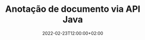---
############################# Static ############################
layout: "product"
date: 2022-02-23T12:00:00+02:00
draft: false

product: "Annotation"
product_tag: "annotation"
platform: "Java"
platform_tag: "java"

############################# Head ############################
head_title: "API de anotação de documento Java | Exibir e anotar PDF Word Excel Imagens PPTX"
head_description: "API de anotação de documento Java. Visualize, marque, comente e anote PDF Word DOCX, Excel XLSX, PPTX, EML EMLX, VSS VSD, OTP, CAD e formatos de arquivo de imagem."

############################# Header ##########################
title: "Anotação de documento via API Java"
description: "Crie aplicativos Java com recursos para visualizar e anotar PDF, HTML, MS Office e outros formatos de documento sem instalar nenhum software externo."
button:
    enable: true
    icon: "fas fa-arrow-down"
    label: "Baixar Teste Gratuito"
    link: "https://downloads.groupdocs.com/annotation/java"

############################# SubMenu #########################
submenu:
    enable: true
    
    left:
        img_alt: "GroupDocs.Annotation for Java"
        image: "https://www.groupdocs.cloud/templates/groupdocs/images/product-logos/groupdocs-annotation-java.png"
        product: "GroupDocs.Annotation"
        platform: "Java"

    middle:
        button:
            # button loop
            - link: "#features"
              text: "Características"

            # button loop
            - link: "https://products.groupdocs.app/annotation"
              text: "Demonstrações ao vivo"

            # button loop
            - link: "https://purchase.groupdocs.com/pricing/annotation/java"
              text: "Preços"

    right:
        link_download: "https://downloads.groupdocs.com/annotation"
        link_learn: "https://docs.groupdocs.com/annotation/java/"
        link_buy: "https://purchase.groupdocs.com"

############################# Overview ############################
overview:
    enable: true
    content: |
      GroupDocs.Annotation Java API é um produto que permite trabalhar com anotações em documentos em diferentes plataformas e sistemas operacionais, como Android, MacOS, Linux, Windows. GroupDocs.Annotation fornece uma biblioteca com API simples que oferece muitas vantagens: por exemplo, se você precisa manter os dados confidenciais ou escolher quanta energia precisa para trabalhar com a biblioteca, ou alterar parcialmente o trabalho com anotações, a biblioteca é muito leve e flexível.

      GroupDocs.Annotation for Java API permite que você trabalhe com diferentes tipos de anotações, que incluem: Texto, Polilinha, Área, Sublinhado, Ponto, Marca d'água, Seta, Elipse, Substituição de Texto, Distância, Campo de Texto, Redação de Recursos etc. formatos de documentos populares, como: PDF, HTML, Microsoft Office Word, planilhas do Excel, apresentações do PowerPoint, Visio, e-mails do Outlook, imagens, metarquivos, desenhos CAD e vários outros formatos. A API fornece a capacidade de obter miniaturas de páginas de documentos e oferece suporte à importação e exportação de anotações de e para arquivos PDF.

      Usando a biblioteca, você pode [adicionar](/annotation/java/bmp/), [editar](/annotation/java/bmp/), [extrair](/annotation/java/bmp/) e [excluir](/annotation/java/bmp/) anotações de documentos, girar documentos, alterar solução de miniaturas e esta não é uma lista completa de todas as possibilidades. Ele também oferece um conjunto abrangente de objetos de dados para personalizar as propriedades de anotação de acordo com seus requisitos em todos os formatos de documento suportados.

      Trabalhar com o GroupDocs.Annotation for Java API é muito simples e consiste em apenas algumas etapas básicas. Primeiro, você precisa configurar uma licença, depois selecionar o arquivo com o qual deseja trabalhar, manipular de alguma forma as anotações do documento (excluir/editar/extrair/excluir) e salvar o resultado. Para obter mais informações, consulte a [documentação] do produto (https://docs.groupdocs.com/annotation/java/getting-started/) ou nossos [exemplos](https://github.com/groupdocs-annotation/GroupDocs.Annotation-for-Java) definido.
      
      GroupDocs.Annotation é atualizado regularmente e fornece suporte para seus clientes, você é sempre bem-vindo para nos fazer perguntas ou enviar suas ideias ou nos contar sobre suas necessidades de algo novo e teremos o prazer de implementá-lo em nossas novas versões.
    tabs:
      enable: true
      
      ## TAB ONE ##
      tab_one:
        description: |
          A seguir está uma visão geral do GroupDocs.Annotation para Java:
      
        right:
          enable: true
          icon: "fab fa-html5"
          title:  Visão geral
          content: |
            * Adicionar anotações
            * Anotações de exportação 
            * Anotações de importação
            * Comentários baseados em respostas
            * Compatibilidade de anotação
      
      ## TAB TWO ##
      tab_two:
        description: |
          GroupDocs.Annotation for Java oferece suporte a todos os [formatos de arquivo de documento populares](https://docs.groupdocs.com/annotation/java/supported-document-formats/), incluindo: Microsoft Office, PDF, imagens e muitos outros.

        left:
          enable: true
          table:
            # table loop
            - title: "Microsoft Office Formats"
              content: |
                * **Word**: [DOC](/annotation/java/doc/), [DOCX](/annotation/java/docx/), [DOCM](/annotation/java/docm/), [DOT](/annotation/java/dot/), [DOTX](/annotation/java/dotx/), [RTF](/annotation/java/rtf/)
                * **Excel**: [XLS](/annotation/java/xls/), [XLSX](/annotation/java/xlsx/), [XLSB](/annotation/java/xlsb/), [XLSM](/annotation/java/xlsm/)
                * **PowerPoint**: [PPT](/annotation/java/ppt/), [PPTX](/annotation/java/pptx/), [PPS](/annotation/java/pps/), [PPSX](/annotation/java/ppsx/), [POTM](/annotation/java/potm/), [POTX](/annotation/java/potx/), [PPSM](/annotation/java/ppsm/), [PPTM](/annotation/java/pptm/), [WMF](/annotation/java/wmf/), [EMF](/annotation/java/emf/)
                * **Outlook**: [EML](/annotation/java/eml/), [EMLX](/annotation/java/emlx/), [MSG](/annotation/java/msg/)
                * **Visio**: [VSS](/annotation/java/vss/), [VST](/annotation/java/vst/), [VSD](/annotation/java/vsd/), [VSDX](/annotation/java/vsdx/), [VSX](/annotation/java/vsx/)

        right:
          enable: true
          table:
            # table loop
            - title: "Other Formats"
              content: |
                * **Portable**: [PDF](/annotation/java/pdf/) (PDF/A-1a, PDF/A-1b, PDF/A-2a)
                * **OpenDocument**: [ODT](/annotation/java/odt/), [ODS](/annotation/java/ods/), [ODP](/annotation/java/odp/)
                * **Images**: [BMP](/annotation/java/bmp/), [JPG](/annotation/java/jpg/), [JPEG](/annotation/java/jpeg/), [TIFF](/annotation/java/tiff/), [TIF](/annotation/java/tif/), [PNG](/annotation/java/png/), [GIF](/annotation/java/gif/), [DCM](/annotation/java/dcm/), [DICOM](/annotation/java/dicom/)
                * **AutoCAD**: [DWG](/annotation/java/dwg/), [DXF](/annotation/java/dxf/), [CAD](/annotation/java/cad/)
                * **Other**: [HTM](/annotation/java/htm/), [HTML](/annotation/java/html/), [CSV](/annotation/java/csv/), [DJVU](/annotation/java/djvu/), [OTP](/annotation/java/otp/), [OTT](/annotation/java/ott/)

      ## TAB THREE ##
      tab_three:
        description: |
          GroupDocs.Annotation for Java suporta os seguintes sistemas operacionais, estruturas e gerenciadores de pacotes:
        
        left:
          enable: true
          table:
            # table loop
            - icon: "fab fa-windows"
              title:  Sistemas operacionais
              content: |
                * Microsoft Windows Desktop
                * Microsoft Windows Server
                * Linux
                * MacOS

            # table loop
            - icon: "fas fa-code"
              title:  Estruturas suportadas
              content: |
                * Java 7 (1.7) and above

        right:
          enable: true
          table:
            # table loop
            - icon: "fas fa-cogs"
              title:  Ambientes de Desenvolvimento
              content: |
                * NetBeans
                * IntelliJ IDEA
                * Eclipse

            # table loop
            - icon: "fas fa-tools"
              title:  Construir Ferramenta de Automação
              content: |
                * Maven

############################# Features ############################
features:
    enable: true
    title: GroupDocs.Annotation para recursos Java

    feature:
      # feature loop
      - icon: "fas fa-copy"
        link: "https://docs.groupdocs.com/annotation/java/add-area-annotation/"
        content: Adicionar anotação de área no documento e vincular comentários simples e aninhados

      # feature loop
      - icon: "fas fa-eye"
        link: "https://docs.groupdocs.com/annotation/java/add-arrow-annotation/"
        content: Aponte para um conteúdo específico usando a anotação de seta

      # feature loop
      - icon: "fas fa-bolt"
        link: "https://docs.groupdocs.com/annotation/java/add-watermark-annotation/"
        content: Definir marcas d'água de texto para PDF, slides, planilhas do Excel, imagens e diagramas na posição angular
      
      # feature loop
      - icon: "fas fa-file-powerpoint"
        link: "https://docs.groupdocs.com/annotation/java/add-point-annotation/"
        content: Adicione comentários pop-up a qualquer lugar no documento usando a anotação de ponto

      # feature loop
      - icon: "fas fa-code"
        link: "https://docs.groupdocs.com/annotation/java/add-polyline-annotation/"
        content: Use a anotação de polilinha para conectar a sequência de segmentos de linha, segmentos de arco ou ambos

      # feature loop
      - icon: "fas fa-cloud"
        link: "https://docs.groupdocs.com/annotation/java/add-ellipse-annotation/"
        content: Adicionar anotação de elipse a PDF, documentos do Word, planilhas, apresentações, diagramas e imagens

      # feature loop
      - icon: "fas fa-remove-format"
        link: "https://docs.groupdocs.com/annotation/java/add-watermark-annotation/"
        content: Adicione marcas d'água angulares para PDF, PowerPoint, Excel, imagens e diagramas

      # feature loop
      - icon: "fas fa-comment-slash"
        link: "https://docs.groupdocs.com/annotation/java/add-underline-annotation/"
        content: Buscar coordenadas de anotação de texto na representação de imagem de um documento

      # feature loop
      - icon: "fas fa-location-arrow"
        link: "https://docs.groupdocs.com/annotation/java/add-annotation-to-the-document/"
        content: Sublinhar, tachar ou modificar texto específico em um documento

      # feature loop
      - icon: "fas fa-border-all"
        link: "https://docs.groupdocs.com/annotation/java/add-annotation-to-the-document/"
        content: Adicionar carimbo de texto ou marca d'água e campo de texto em um documento

      # feature loop
      - icon: "fas fa-wrench"
        link: "https://docs.groupdocs.com/annotation/java/add-point-annotation/"
        content: Importar e exportar anotações entre documentos do Word e apresentações do PowerPoint

      # feature loop
      - icon: "fas fa-columns"
        link: "https://docs.groupdocs.com/annotation/java/add-strikeout-annotation/"
        content: Anotar planilhas do Excel com tipos de anotação de texto, substituição de texto, marca d'água e redação de recursos

      # feature loop
      - icon: "fas fa-file-word"
        link: "https://docs.groupdocs.com/annotation/java/get-file-info/"
        content: Adicionar polilinha, tachado, sublinhado ou anotações de texto a apresentações e slides do PowerPoint

      # feature loop
      - icon: "fas fa-envelope"
        link: "https://docs.groupdocs.com/annotation/java/basic-usage/"
        content: Anotação de ponto de marcação em apresentações usando coordenadas X, Y

      # feature loop
      - icon: "fas fa-print"
        link: "https://docs.groupdocs.com/annotation/java/add-strikeout-annotation/"
        content: Adicionar anotações de tachado, texto, sublinhado ou polilinha às imagens

      # feature loop
      - icon: "fas fa-file-archive"
        link: "https://docs.groupdocs.com/annotation/java/add-link-annotation/"
        content: Buscar informações e imagens de documentos para diagramas do Visio, como VSS e VSD
      
      # feature loop
      - icon: "fas fa-file-code"
        link: "https://docs.groupdocs.com/annotation/java/basic-usage/"
        content: Obtenha miniaturas das páginas do documento e trabalhe com arquivos TIFF de várias páginas

      # feature loop
      - icon: "fas fa-file-excel"
        link: "https://docs.groupdocs.com/annotation/java/get-file-info/"
        content: Buscar todas as anotações de um documento com uma única chamada de função

      # feature loop
      - icon: "fas fa-heading"
        link: "https://docs.groupdocs.com/annotation/java/add-link-annotation/"
        content: Adicionar anotações de link a apresentações em PDF, Word e PowerPoint

      # feature loop
      - icon: "fas fa-project-diagram"
        link: "https://docs.groupdocs.com/annotation/java/add-point-annotation/"
        content: Suporte de análise de caminho SVG para PDF, Word, diagramas, slides e outros formatos de documento importantes

      # feature loop
      - icon: "fas fa-cube"
        link: "https://docs.groupdocs.com/annotation/java/technical-support/"
        content: Suporte para adicionar anotações de marca d'água a documentos do Word e limpeza para substituição de texto

      # feature loop
      - icon: "fab fa-uncharted"
        link: "https://docs.groupdocs.com/annotation/java/technical-support/"
        content: Suporte para processamento de formas em diagramas para anotações de texto
  
      # feature loop
      - icon: "fab fa-uncharted"
        link: "https://docs.groupdocs.com/annotation/java/advanced-usage/"
        content: Economize tempo armazenando em cache visualizações de página de documentos para processamento mais rápido
  
      # feature loop
      - icon: "fab fa-uncharted"
        link: "https://docs.groupdocs.com/annotation/java/add-annotation-to-the-document/"
        content: Anote facilmente documentos do Word, Excel e PowerPoint, mesmo com formatos mais antigos

      # feature loop
      - icon: "fab fa-uncharted"
        link: "https://docs.groupdocs.com/annotation/java/add-distance-annotation/"
        content: Exibir legendas de anotação de distância para Excel, PowerPoint e diagramas

############################# Support ############################
support:
    enable: true

############################# Solutions ############################
solutions:
    enable: true
    title: GroupDocs.Annotation oferece APIs de visualização de documentos para outros ambientes de desenvolvimento populares

    solution:
        # solution loop
        - img_alt: "GroupDocs.Annotation for .NET"
          image: "https://www.groupdocs.cloud/templates/groupdocs/images/product-logos/groupdocs-annotation-net.png"
          product: "GroupDocs.Annotation"
          platform: ".NET"
          link: "/annotation/net/"

############################# Back to top ###############################
back_to_top:
  enable: true
---
